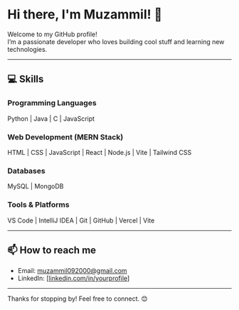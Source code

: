 # Hi there, I'm Muzammil! 👋

Welcome to my GitHub profile!  
I’m a passionate developer who loves building cool stuff and learning new technologies.

---

## 💻 Skills

### Programming Languages  
Python | Java | C | JavaScript

### Web Development (MERN Stack)  
HTML | CSS | JavaScript | React | Node.js | Vite | Tailwind CSS

### Databases  
MySQL | MongoDB

### Tools & Platforms  
VS Code | IntelliJ IDEA | Git | GitHub | Vercel | Vite


---

## 📫 How to reach me
- Email: muzammil092000@gmail.com  
- LinkedIn: [[linkedin.com/in/yourprofile](https://www.linkedin.com/in/muzammil55)]

---

Thanks for stopping by! Feel free to connect. 😊
